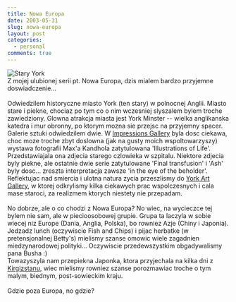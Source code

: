 ```yaml
---
title: Nowa Europa
date: 2003-05-31
slug: nowa-europa
layout: post
categories:
  - personal
comments: true
---
```


<img src="http://www.york.gov.uk/images/heritage/york/station_sm.jpg" border="0" alt="Stary York"><br />Z mojej ulubionej serii pt. Nowa Europa, dzis mialem bardzo przyjemne doswiadczenie... <br /><br />Odwiedzilem historyczne miasto York (ten stary) w polnocnej Anglii. Miasto stare i piekne, chociaz po tym co o nim wczesniej slyszalem bylem troche zawiedziony. Glowna atrakcja miasta jest York Minster -- wielka anglikanska katedra i mur obronny, po ktorym mozna sie przejsc na przyjemny spacer.<br />Galerie sztuki odwiedzilem dwie. W <a href="http://www.impressions-gallery.com/">Impressions Gallery</a> byla dosc ciekawa, choc moze troche zbyt doslowna (jak na gusty moich wspoltowarzyszy) wystawa fotografii Max'a Kandhola zatytulowana 'Illustrations of Life'. Przedstawiajala ona zdjecia starego czlowieka w szpitalu. Niektore zdjecia byly piekne, ale ostatnie dwie serie zatytulowane 'Final transfusion' i 'Ash' byly dosc... zreszta interpretacja zawsze 'in the eye of the beholder'. <br />Reflektujac nad smiercia i ulotna natura zycia przeszlismy do <a href="http://www.yorkartgallery.org.uk/">York Art Gallery</a>, w ktorej odkrylismy kilka ciekawych prac wspolczesnych i cala mase staroci, za realizmem ktorych niestety nie przepadam.<br /><br />No dobrze, ale o co chodzi z Nowa Europa? No wiec, na wycieczce tej bylem nie sam, ale w piecioosobowej grupie. Grupa ta laczyla w sobie wiecej niz Europe (Dania, Anglia, Polska), bo rowniez Azje (Chiny i Japonia). Jedzadz lunch (oczywiscie Fish and Chips) i pijac herbatke (w pretensjonalnej Betty's) mielismy szanse omowic wiele zagadnien miedzynarodowej polityki... Oczywiscie przedewszystkim obgadywalismy pana Busha :)<br />Towazyszyla nam przepiekna Japonka, ktora przyjechala na kilka dni z <a href="http://www.cia.gov/cia/publications/factbook/geos/kg.html">Kirgizstanu</a>, wiec mielismy rowniez szanse porozmawiac troche o tym malym, biednym, post-sowieckim kraju. <br /><br />Gdzie poza Europa, no gdzie?
